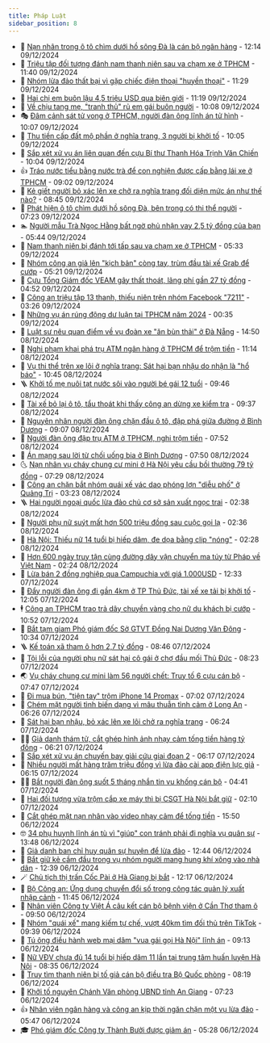 ```yaml
---
title: Pháp Luật
sidebar_position: 8
---
```


<!-- dantri-phap-luat:START -->
- 🌊 [Nạn nhân trong ô tô chìm dưới hồ sông Đà là cán bộ ngân hàng](https://dantri.com.vn/phap-luat/nan-nhan-trong-o-to-chim-duoi-ho-song-da-la-can-bo-ngan-hang-20241209185918449.htm) - 12:14 09/12/2024
- 🐲 [Triệu tập đối tượng đánh nam thanh niên sau va chạm xe ở TPHCM](https://dantri.com.vn/phap-luat/trieu-tap-doi-tuong-danh-nam-thanh-nien-sau-va-cham-xe-o-tphcm-20241209181113019.htm) - 11:40 09/12/2024
- 🌁 [Nhóm lừa đảo thất bại vì gặp chiếc điện thoại &quot;huyền thoại&quot;](https://dantri.com.vn/phap-luat/nhom-lua-dao-that-bai-vi-gap-chiec-dien-thoai-huyen-thoai-20241209172928184.htm) - 11:29 09/12/2024
- 🎃 [Hai chị em buôn lậu 4,5 triệu USD qua biên giới](https://dantri.com.vn/phap-luat/hai-chi-em-buon-lau-45-trieu-usd-qua-bien-gioi-20241209170424090.htm) - 11:19 09/12/2024
- 🦅 [Về chịu tang mẹ, &quot;tranh thủ&quot; rủ em gái buôn người](https://dantri.com.vn/phap-luat/ve-chiu-tang-me-tranh-thu-ru-em-gai-buon-nguoi-20241209164401652.htm) - 10:08 09/12/2024
- 🎭 [Đâm cảnh sát tử vong ở TPHCM, người đàn ông lĩnh án tử hình](https://dantri.com.vn/phap-luat/dam-canh-sat-tu-vong-o-tphcm-nguoi-dan-ong-linh-an-tu-hinh-20241209151320921.htm) - 10:07 09/12/2024
- 🤗 [Thu tiền cấp đất mộ phần ở nghĩa trang, 3 người bị khởi tố](https://dantri.com.vn/phap-luat/thu-tien-cap-dat-mo-phan-o-nghia-trang-3-nguoi-bi-khoi-to-20241209154212373.htm) - 10:05 09/12/2024
- 🚀 [Sắp xét xử vụ án liên quan đến cựu Bí thư Thanh Hóa Trịnh Văn Chiến](https://dantri.com.vn/phap-luat/sap-xet-xu-vu-an-lien-quan-den-cuu-bi-thu-thanh-hoa-trinh-van-chien-20241209163708328.htm) - 10:04 09/12/2024
- 👍 [Tráo nước tiểu bằng nước trà để con nghiện được cấp bằng lái xe ở TPHCM](https://dantri.com.vn/phap-luat/trao-nuoc-tieu-bang-nuoc-tra-de-con-nghien-duoc-cap-bang-lai-xe-o-tphcm-20241209152351206.htm) - 09:02 09/12/2024
- 🧐 [Kẻ giết người bỏ xác lên xe chở ra nghĩa trang đối diện mức án như thế nào?](https://dantri.com.vn/phap-luat/ke-giet-nguoi-bo-xac-len-xe-cho-ra-nghia-trang-doi-dien-muc-an-nhu-the-nao-20241209144354768.htm) - 08:45 09/12/2024
- 🫶 [Phát hiện ô tô chìm dưới hồ sông Đà, bên trong có thi thể người](https://dantri.com.vn/phap-luat/phat-hien-o-to-chim-duoi-ho-song-da-ben-trong-co-thi-the-nguoi-20241209140233058.htm) - 07:23 09/12/2024
- 🏊 [Người mẫu Trà Ngọc Hằng bất ngờ phủ nhận vay 2,5 tỷ đồng của bạn](https://dantri.com.vn/phap-luat/nguoi-mau-tra-ngoc-hang-bat-ngo-phu-nhan-vay-25-ty-dong-cua-ban-20241209123612584.htm) - 05:44 09/12/2024
- 🌋 [Nam thanh niên bị đánh tới tấp sau va chạm xe ở TPHCM](https://dantri.com.vn/phap-luat/nam-thanh-nien-bi-danh-toi-tap-sau-va-cham-xe-o-tphcm-20241209122339196.htm) - 05:33 09/12/2024
- 👹 [Nhóm công an giả lên &quot;kịch bản&quot; còng tay, trùm đầu tài xế Grab để cướp](https://dantri.com.vn/phap-luat/nhom-cong-an-gia-len-kich-ban-cong-tay-trum-dau-tai-xe-grab-de-cuop-20241209114332709.htm) - 05:21 09/12/2024
- 🫣 [Cựu Tổng Giám đốc VEAM gây thất thoát, lãng phí gần 27 tỷ đồng](https://dantri.com.vn/phap-luat/cuu-tong-giam-doc-veam-gay-that-thoat-lang-phi-gan-27-ty-dong-20241209113916556.htm) - 04:52 09/12/2024
- 🎃 [Công an triệu tập 13 thanh, thiếu niên trên nhóm Facebook &quot;7211&quot;](https://dantri.com.vn/phap-luat/cong-an-trieu-tap-13-thanh-thieu-nien-tren-nhom-facebook-7211-20241209090357880.htm) - 03:26 09/12/2024
- 🌝 [Những vụ án rúng động dư luận tại TPHCM năm 2024](https://dantri.com.vn/phap-luat/nhung-vu-an-rung-dong-du-luan-tai-tphcm-nam-2024-20241208120422638.htm) - 00:35 09/12/2024
- 🚀 [Luật sư nêu quan điểm về vụ đoàn xe &quot;ăn bùn thải&quot; ở Đà Nẵng](https://dantri.com.vn/phap-luat/luat-su-neu-quan-diem-ve-vu-doan-xe-an-bun-thai-o-da-nang-20241208204413645.htm) - 14:50 08/12/2024
- 🥷 [Nghi phạm khai phá trụ ATM ngân hàng ở TPHCM để trộm tiền](https://dantri.com.vn/phap-luat/nghi-pham-khai-pha-tru-atm-ngan-hang-o-tphcm-de-trom-tien-20241208180548252.htm) - 11:14 08/12/2024
- 👺 [Vụ thi thể trên xe lôi ở nghĩa trang: Sát hại bạn nhậu do nhận là &quot;hổ báo&quot;](https://dantri.com.vn/phap-luat/vu-thi-the-tren-xe-loi-o-nghia-trang-sat-hai-ban-nhau-do-nhan-la-ho-bao-20241208164012094.htm) - 10:45 08/12/2024
- 🪜 [Khởi tố mẹ nuôi tạt nước sôi vào người bé gái 12 tuổi](https://dantri.com.vn/phap-luat/khoi-to-me-nuoi-tat-nuoc-soi-vao-nguoi-be-gai-12-tuoi-20241208154357269.htm) - 09:46 08/12/2024
- 🦄 [Tài xế bỏ lại ô tô, tẩu thoát khi thấy công an dừng xe kiểm tra](https://dantri.com.vn/phap-luat/tai-xe-bo-lai-o-to-tau-thoat-khi-thay-cong-an-dung-xe-kiem-tra-20241208153811235.htm) - 09:37 08/12/2024
- 🦍 [Nguyên nhân người đàn ông chặn đầu ô tô, đập phá giữa đường ở Bình Dương](https://dantri.com.vn/phap-luat/nguyen-nhan-nguoi-dan-ong-chan-dau-o-to-dap-pha-giua-duong-o-binh-duong-20241208154448368.htm) - 09:07 08/12/2024
- 🌁 [Người đàn ông đập trụ ATM ở TPHCM, nghi trộm tiền](https://dantri.com.vn/phap-luat/nguoi-dan-ong-dap-tru-atm-o-tphcm-nghi-trom-tien-20241208140512640.htm) - 07:52 08/12/2024
- 💯 [Án mạng sau lời từ chối uống bia ở Bình Dương](https://dantri.com.vn/phap-luat/an-mang-sau-loi-tu-choi-uong-bia-o-binh-duong-20241208140527782.htm) - 07:50 08/12/2024
- 🌜 [Nạn nhân vụ cháy chung cư mini ở Hà Nội yêu cầu bồi thường 79 tỷ đồng](https://dantri.com.vn/phap-luat/nan-nhan-vu-chay-chung-cu-mini-o-ha-noi-yeu-cau-boi-thuong-79-ty-dong-20241208142355785.htm) - 07:29 08/12/2024
- 👹 [Công an chặn bắt nhóm quái xế vác dao phóng lợn &quot;diễu phố&quot; ở Quảng Trị](https://dantri.com.vn/phap-luat/cong-an-chan-bat-nhom-quai-xe-vac-dao-phong-lon-dieu-pho-o-quang-tri-20241208095859525.htm) - 03:23 08/12/2024
- 🪜 [Hai người ngoại quốc lừa đảo chủ cơ sở sản xuất ngọc trai](https://dantri.com.vn/phap-luat/hai-nguoi-ngoai-quoc-lua-dao-chu-co-so-san-xuat-ngoc-trai-20241208093046716.htm) - 02:38 08/12/2024
- 🦩 [Người phụ nữ suýt mất hơn 500 triệu đồng sau cuộc gọi lạ](https://dantri.com.vn/phap-luat/nguoi-phu-nu-suyt-mat-hon-500-trieu-dong-sau-cuoc-goi-la-20241208090559480.htm) - 02:36 08/12/2024
- 💂 [Hà Nội: Thiếu nữ 14 tuổi bị hiếp dâm, đe dọa bằng clip &quot;nóng&quot;](https://dantri.com.vn/phap-luat/ha-noi-thieu-nu-14-tuoi-bi-hiep-dam-de-doa-bang-clip-nong-20241208092054800.htm) - 02:28 08/12/2024
- 💃 [Hơn 600 ngày truy tận cùng đường dây vận chuyển ma túy từ Pháp về Việt Nam](https://dantri.com.vn/phap-luat/hon-600-ngay-truy-tan-cung-duong-day-van-chuyen-ma-tuy-tu-phap-ve-viet-nam-20241208085209143.htm) - 02:24 08/12/2024
- 🧐 [Lừa bán 2 đồng nghiệp qua Campuchia với giá 1.000USD](https://dantri.com.vn/phap-luat/lua-ban-2-dong-nghiep-qua-campuchia-voi-gia-1000usd-20241207174712616.htm) - 12:33 07/12/2024
- 🤗 [Đẩy người đàn ông đi gần 4km ở TP Thủ Đức, tài xế xe tải bị khởi tố](https://dantri.com.vn/phap-luat/day-nguoi-dan-ong-di-gan-4km-o-tp-thu-duc-tai-xe-xe-tai-bi-khoi-to-20241207170601889.htm) - 12:05 07/12/2024
- 🕴 [Công an TPHCM trao trả dây chuyền vàng cho nữ du khách bị cướp](https://dantri.com.vn/phap-luat/cong-an-tphcm-trao-tra-day-chuyen-vang-cho-nu-du-khach-bi-cuop-20241207172709299.htm) - 10:52 07/12/2024
- 🐎 [Bắt tạm giam Phó giám đốc Sở GTVT Đồng Nai Dương Văn Đông](https://dantri.com.vn/phap-luat/bat-tam-giam-pho-giam-doc-so-gtvt-dong-nai-duong-van-dong-20241207164619761.htm) - 10:34 07/12/2024
- 🪜 [Kế toán xã tham ô hơn 2,7 tỷ đồng](https://dantri.com.vn/phap-luat/ke-toan-xa-tham-o-hon-27-ty-dong-20241207153407988.htm) - 08:46 07/12/2024
- 🤭 [Tội lỗi của người phụ nữ sát hại cô gái ở chợ đầu mối Thủ Đức](https://dantri.com.vn/phap-luat/toi-loi-cua-nguoi-phu-nu-sat-hai-co-gai-o-cho-dau-moi-thu-duc-20241207131759135.htm) - 08:23 07/12/2024
- 🌏 [Vụ cháy chung cư mini làm 56 người chết: Truy tố 6 cựu cán bộ](https://dantri.com.vn/phap-luat/vu-chay-chung-cu-mini-lam-56-nguoi-chet-truy-to-6-cuu-can-bo-20241207142959719.htm) - 07:47 07/12/2024
- 🎃 [Đi mua bún, &quot;tiện tay&quot; trộm iPhone 14 Promax](https://dantri.com.vn/phap-luat/di-mua-bun-tien-tay-trom-iphone-14-promax-20241207135014758.htm) - 07:02 07/12/2024
- 🗽 [Chém mặt người tình biến dạng vì mâu thuẫn tình cảm ở Long An](https://dantri.com.vn/phap-luat/chem-mat-nguoi-tinh-bien-dang-vi-mau-thuan-tinh-cam-o-long-an-20241207112456971.htm) - 06:26 07/12/2024
- 🌁 [Sát hại bạn nhậu, bỏ xác lên xe lôi chở ra nghĩa trang](https://dantri.com.vn/phap-luat/sat-hai-ban-nhau-bo-xac-len-xe-loi-cho-ra-nghia-trang-20241207125826252.htm) - 06:24 07/12/2024
- 🧑‍💻 [Giả danh thám tử, cắt ghép hình ảnh nhạy cảm tống tiền hàng tỷ đồng](https://dantri.com.vn/phap-luat/gia-danh-tham-tu-cat-ghep-hinh-anh-nhay-cam-tong-tien-hang-ty-dong-20241207125344641.htm) - 06:21 07/12/2024
- 🌮 [Sắp xét xử vụ án chuyến bay giải cứu giai đoạn 2](https://dantri.com.vn/phap-luat/sap-xet-xu-vu-an-chuyen-bay-giai-cuu-giai-doan-2-20241207131351076.htm) - 06:17 07/12/2024
- 🤗 [Nhiều người mất hàng trăm triệu đồng vì lừa đảo cài app điện lực giả](https://dantri.com.vn/phap-luat/nhieu-nguoi-mat-hang-tram-trieu-dong-vi-lua-dao-cai-app-dien-luc-gia-20241207110742946.htm) - 06:15 07/12/2024
- 👨‍🏫 [Bắt người đàn ông suốt 5 tháng nhắn tin vu khống cán bộ](https://dantri.com.vn/phap-luat/bat-nguoi-dan-ong-suot-5-thang-nhan-tin-vu-khong-can-bo-20241207112328553.htm) - 04:41 07/12/2024
- 🎉 [Hai đối tượng vừa trộm cắp xe máy thì bị CSGT Hà Nội bắt giữ](https://dantri.com.vn/phap-luat/hai-doi-tuong-vua-trom-cap-xe-may-thi-bi-csgt-ha-noi-bat-giu-20241207090052103.htm) - 02:10 07/12/2024
- 🤗 [Cắt ghép mặt nạn nhân vào video nhạy cảm để tống tiền](https://dantri.com.vn/phap-luat/cat-ghep-mat-nan-nhan-vao-video-nhay-cam-de-tong-tien-20241206164457871.htm) - 15:50 06/12/2024
- 🤓 [34 phụ huynh lĩnh án tù vì &quot;giúp&quot; con tránh phải đi nghĩa vụ quân sự](https://dantri.com.vn/phap-luat/34-phu-huynh-linh-an-tu-vi-giup-con-tranh-phai-di-nghia-vu-quan-su-20241206193759044.htm) - 13:48 06/12/2024
- 👹 [Giả danh ban chỉ huy quân sự huyện để lừa đảo](https://dantri.com.vn/phap-luat/gia-danh-ban-chi-huy-quan-su-huyen-de-lua-dao-20241206191823372.htm) - 12:44 06/12/2024
- 🐘 [Bắt giữ kẻ cầm đầu trong vụ nhóm người mang hung khí xông vào nhà dân](https://dantri.com.vn/phap-luat/bat-giu-ke-cam-dau-trong-vu-nhom-nguoi-mang-hung-khi-xong-vao-nha-dan-20241206190907027.htm) - 12:39 06/12/2024
- 🪄 [Chủ tịch thị trấn Cốc Pài ở Hà Giang bị bắt](https://dantri.com.vn/phap-luat/chu-tich-thi-tran-coc-pai-o-ha-giang-bi-bat-20241206191129129.htm) - 12:17 06/12/2024
- 💄 [Bộ Công an: Ứng dụng chuyển đổi số trong công tác quản lý xuất nhập cảnh](https://dantri.com.vn/phap-luat/bo-cong-an-ung-dung-chuyen-doi-so-trong-cong-tac-quan-ly-xuat-nhap-canh-20241206180153335.htm) - 11:45 06/12/2024
- 🐎 [Nhân viên Công ty Việt Á câu kết cán bộ bệnh viện ở Cần Thơ tham ô](https://dantri.com.vn/phap-luat/nhan-vien-cong-ty-viet-a-cau-ket-can-bo-benh-vien-o-can-tho-tham-o-20241206161834275.htm) - 09:50 06/12/2024
- 💯 [Nhóm &quot;quái xế&quot; mang kiếm tự chế, vượt 40km tìm đối thủ trên TikTok](https://dantri.com.vn/phap-luat/nhom-quai-xe-mang-kiem-tu-che-vuot-40km-tim-doi-thu-tren-tiktok-20241206162456401.htm) - 09:39 06/12/2024
- 💯 [Tú ông điều hành web mại dâm &quot;vua gái gọi Hà Nội&quot; lĩnh án](https://dantri.com.vn/phap-luat/tu-ong-dieu-hanh-web-mai-dam-vua-gai-goi-ha-noi-linh-an-20241206160003793.htm) - 09:13 06/12/2024
- 🌈 [Nữ VĐV chưa đủ 14 tuổi bị hiếp dâm 11 lần tại trung tâm huấn luyện Hà Nội](https://dantri.com.vn/phap-luat/nu-vdv-chua-du-14-tuoi-bi-hiep-dam-11-lan-tai-trung-tam-huan-luyen-ha-noi-20241206151609047.htm) - 08:35 06/12/2024
- 🧠 [Truy tìm thanh niên bị tố giả cán bộ điều tra Bộ Quốc phòng](https://dantri.com.vn/phap-luat/truy-tim-thanh-nien-bi-to-gia-can-bo-dieu-tra-bo-quoc-phong-20241206143331576.htm) - 08:19 06/12/2024
- 🌈 [Khởi tố nguyên Chánh Văn phòng UBND tỉnh An Giang](https://dantri.com.vn/phap-luat/khoi-to-nguyen-chanh-van-phong-ubnd-tinh-an-giang-20241206135132850.htm) - 07:23 06/12/2024
- 👍 [Nhân viên ngân hàng và công an kịp thời ngăn chặn một vụ lừa đảo](https://dantri.com.vn/phap-luat/nhan-vien-ngan-hang-va-cong-an-kip-thoi-ngan-chan-mot-vu-lua-dao-20241206113753092.htm) - 05:47 06/12/2024
- 🎓 [Phó giám đốc Công ty Thành Bưởi được giảm án](https://dantri.com.vn/phap-luat/pho-giam-doc-cong-ty-thanh-buoi-duoc-giam-an-20241206121821450.htm) - 05:28 06/12/2024<!-- dantri-phap-luat:END -->
